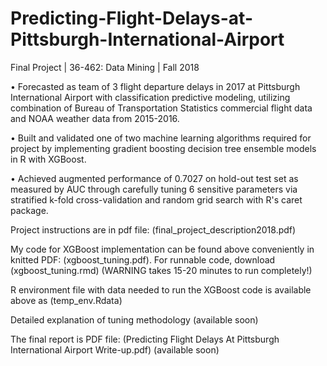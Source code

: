 # Predicting-Flight-Delays-at-Pittsburgh-International-Airport
Final Project | 36-462: Data Mining | Fall 2018

•	Forecasted as team of 3 flight departure delays in 2017 at Pittsburgh International Airport with classification predictive modeling, utilizing combination of Bureau of Transportation Statistics commercial flight data and NOAA weather data from 2015-2016. 

•	Built and validated one of two machine learning algorithms required for project by implementing gradient boosting decision tree ensemble models in R with XGBoost. 

• Achieved augmented performance of 0.7027 on hold-out test set as measured by AUC through carefully tuning 6 sensitive parameters via stratified k-fold cross-validation and random grid search with R's caret package.


Project instructions are in pdf file: (final_project_description2018.pdf)

My code for XGBoost implementation can be found above conveniently in knitted PDF: (xgboost_tuning.pdf).
For runnable code, download (xgboost_tuning.rmd) (WARNING takes 15-20 minutes to run completely!) 

R environment file with data needed to run the XGBoost code is available above as (temp_env.Rdata)

Detailed explanation of tuning methodology (available soon)

The final report is PDF file: (Predicting Flight Delays At Pittsburgh International Airport Write-up.pdf) (available soon)
